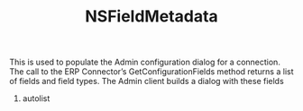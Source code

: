 ﻿---
uid: crmscript_ref_NSFieldMetadata
title: NSFieldMetadata
intellisense: Void.NSFieldMetadata
keywords: NSFieldMetadata
so.topic: reference
---

This is used to populate the Admin configuration dialog for a connection. The call to the ERP Connector’s GetConfigurationFields method returns a list of fields and field types. The Admin client builds a dialog with these fields

1. autolist 

